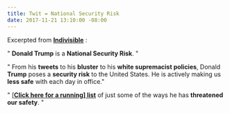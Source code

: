 ```yaml
---
title: Twit = National Security Risk
date: 2017-11-21 13:10:00 -08:00
---
```


Excerpted from [**Indivisible**](https://www.indivisible.org/) :

"  **Donald Trump** is a **National Security Risk**. "

"  From his **tweets** to his **bluster** to his **white supremacist policies**, Donald **Trump** poses a **security risk** to the United States. He is actively making us **less safe** with each day in office."

"  [[**Click here for a running] list**](https://www.indivisible.org/resource/donald-trump-national-security-risk-heres-current-trumpthreatlevel/) of just some of the ways he has **threatened our safety**.  "


